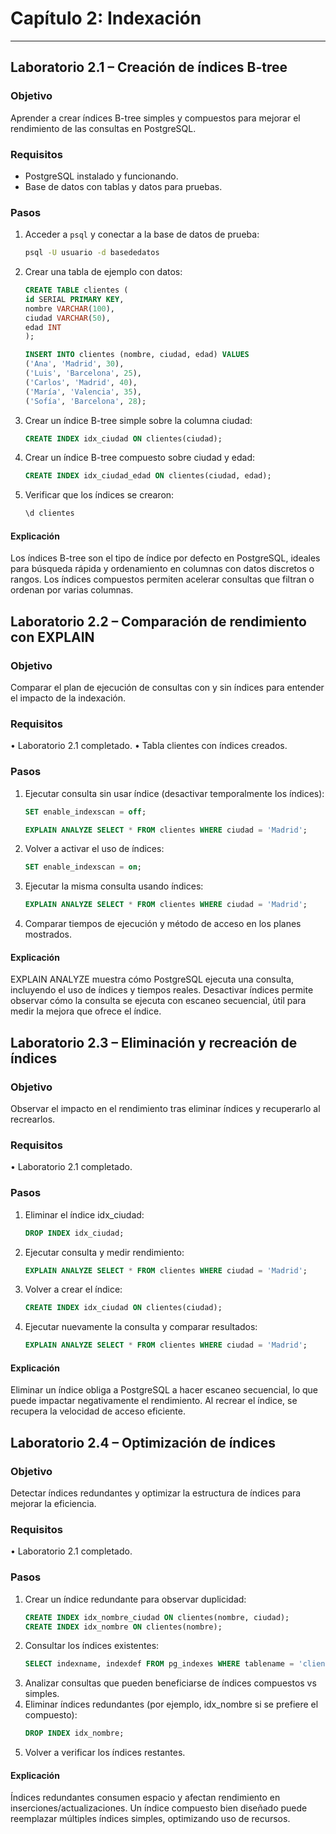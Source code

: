 # Capítulo 2: Indexación
---
## Laboratorio 2.1 – Creación de índices B-tree

### Objetivo  
Aprender a crear índices B-tree simples y compuestos para mejorar el rendimiento de las consultas en PostgreSQL.

### Requisitos  
- PostgreSQL instalado y funcionando.  
- Base de datos con tablas y datos para pruebas.

### Pasos

1. Acceder a `psql` y conectar a la base de datos de prueba:
   ```bash
   psql -U usuario -d basededatos
2.	Crear una tabla de ejemplo con datos:
    ```sql
    CREATE TABLE clientes (
    id SERIAL PRIMARY KEY,
    nombre VARCHAR(100),
    ciudad VARCHAR(50),
    edad INT
    );

    INSERT INTO clientes (nombre, ciudad, edad) VALUES
    ('Ana', 'Madrid', 30),
    ('Luis', 'Barcelona', 25),
    ('Carlos', 'Madrid', 40),
    ('María', 'Valencia', 35),
    ('Sofía', 'Barcelona', 28);
3.	Crear un índice B-tree simple sobre la columna ciudad:
    ```sql
    CREATE INDEX idx_ciudad ON clientes(ciudad);
4.	Crear un índice B-tree compuesto sobre ciudad y edad:
    ```sql
    CREATE INDEX idx_ciudad_edad ON clientes(ciudad, edad);
5.	Verificar que los índices se crearon:
    ```sql
    \d clientes
#### Explicación
Los índices B-tree son el tipo de índice por defecto en PostgreSQL, ideales para búsqueda rápida y ordenamiento en columnas con datos discretos o rangos. Los índices compuestos permiten acelerar consultas que filtran o ordenan por varias columnas.

## Laboratorio 2.2 – Comparación de rendimiento con EXPLAIN
### Objetivo
Comparar el plan de ejecución de consultas con y sin índices para entender el impacto de la indexación.
### Requisitos
•	Laboratorio 2.1 completado.
•	Tabla clientes con índices creados.
### Pasos
1.	Ejecutar consulta sin usar índice (desactivar temporalmente los índices):
    ```sql
    SET enable_indexscan = off;

    EXPLAIN ANALYZE SELECT * FROM clientes WHERE ciudad = 'Madrid';
2.	Volver a activar el uso de índices:
    ```sql
    SET enable_indexscan = on;
3.	Ejecutar la misma consulta usando índices:
    ```sql
    EXPLAIN ANALYZE SELECT * FROM clientes WHERE ciudad = 'Madrid';
4.	Comparar tiempos de ejecución y método de acceso en los planes mostrados.

#### Explicación
EXPLAIN ANALYZE muestra cómo PostgreSQL ejecuta una consulta, incluyendo el uso de índices y tiempos reales. Desactivar índices permite observar cómo la consulta se ejecuta con escaneo secuencial, útil para medir la mejora que ofrece el índice.

## Laboratorio 2.3 – Eliminación y recreación de índices
### Objetivo
Observar el impacto en el rendimiento tras eliminar índices y recuperarlo al recrearlos.
### Requisitos
•	Laboratorio 2.1 completado.
### Pasos
1.	Eliminar el índice idx_ciudad:
    ```sql
    DROP INDEX idx_ciudad;
2.	Ejecutar consulta y medir rendimiento:
    ```sql
    EXPLAIN ANALYZE SELECT * FROM clientes WHERE ciudad = 'Madrid';
3.	Volver a crear el índice:
    ```sql
    CREATE INDEX idx_ciudad ON clientes(ciudad);
4.	Ejecutar nuevamente la consulta y comparar resultados:
    ```sql
    EXPLAIN ANALYZE SELECT * FROM clientes WHERE ciudad = 'Madrid';
#### Explicación
Eliminar un índice obliga a PostgreSQL a hacer escaneo secuencial, lo que puede impactar negativamente el rendimiento. Al recrear el índice, se recupera la velocidad de acceso eficiente.

## Laboratorio 2.4 – Optimización de índices
### Objetivo
Detectar índices redundantes y optimizar la estructura de índices para mejorar la eficiencia.
### Requisitos
•	Laboratorio 2.1 completado.
### Pasos
1.	Crear un índice redundante para observar duplicidad:
    ```sql
    CREATE INDEX idx_nombre_ciudad ON clientes(nombre, ciudad);
    CREATE INDEX idx_nombre ON clientes(nombre);
2.	Consultar los índices existentes:
    ```sql
    SELECT indexname, indexdef FROM pg_indexes WHERE tablename = 'clientes';
3.	Analizar consultas que pueden beneficiarse de índices compuestos vs simples.
4.	Eliminar índices redundantes (por ejemplo, idx_nombre si se prefiere el compuesto):
    ```sql
    DROP INDEX idx_nombre;
5.	Volver a verificar los índices restantes.

#### Explicación
Índices redundantes consumen espacio y afectan rendimiento en inserciones/actualizaciones. Un índice compuesto bien diseñado puede reemplazar múltiples índices simples, optimizando uso de recursos.
